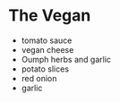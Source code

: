 # The Vegan

- tomato sauce
- vegan cheese
- Oumph herbs and garlic
- potato slices
- red onion
- garlic
